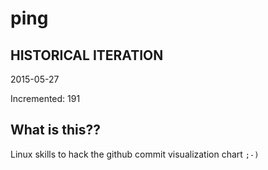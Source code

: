 # ping

## HISTORICAL ITERATION
2015-05-27

Incremented: 191

## What is this?? 
Linux skills to hack the github commit visualization chart `;-)`
